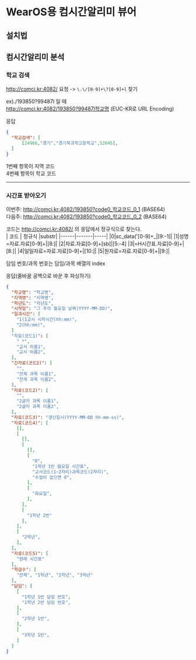 # WearOS용 컴시간알리미 뷰어
## 설치법
## 컴시간알리미 분석
### 학교 검색
http://comci.kr:4082/ 요청 -> ```\.\/[0-9]+\?[0-9]+l``` 찾기

ex)./193850?99487l 일 때   
http://comci.kr:4082/193850?99487l학교명 (EUC-KR로 URL Encoding)

응답   
```JSON
{
  "학교검색": [
      [24966,"경기","경기북과학고등학교",12045],
  ]
}
```   
1번째 항목이 지역 코드   
4번째 항목이 학교 코드


---------
### 시간표 받아오기
이번주: http://comci.kr:4082/193850?code0_학교코드_0_1 (BASE64)   
다음주: http://comci.kr:4082/193850?code0_학교코드_0_2 (BASE64)   

코드는 http://comci.kr:4082/ 의 응답에서 정규식으로 찾는다.   
| 코드 | 정규식 |substr|
|------|-------|-----|
|0|sc_data\(\'[0-9]+_|[9:-1]|
|1|성명=자료\.자료[0-9]+|[8:]|
|2|자료.자료[0-9]+\[sb\]|[5:-4]
|3|=H시간표\.자료[0-9]+|[8:]|
|4|일일자료=자료\.자료[0-9]+|[10:]|
|5|원자료=자료\.자료[0-9]+|[9:]|

담임 번호/과목 번호는 담임/과목 배열의 index

응답(줄바꿈 공백으로 바꾼 후 파싱하기)
```JSON
{
  "학교명": "학교명",
  "지역명": "지역명",
  "학년도": "학년도",
  "시작일": "그 주의 월요일 날짜(YYYY-MM-DD)",
  "일과시간": [
    "1(1교시 시작시간(hh:mm)",
    "2(hh:mm)",
  ]
  "자료(코드1)": [
    " *",
    "교사 이름1",
    "교사 이름2",
  ],
  "긴자료(코드2)": [
    "",
    "전제 과목 이름1",
    "전제 과목 이름2",
  ],
  "자료(코드2)": [
    "",
    "2글자 과목 이름1",
    "2글자 과목 이름2",
  ],
  "자료(코드3)": "갱신일시(YYYY-MM-DD hh-mm-ss)",
  "자료(코드4)": [
    [],
    [
      [],
      [
        [],
        [
          "0",
          "1학년 1반 월요일 시간표",
          "교사코드(1~2자리)과목코드(2자리)",
          "수업이 없으면 0",
        ],
        [
          "화요일",
        ],
      ],
      [
        "1학년 2반"
      ],
    ],
    [
      "2학년",
    ],
  ],
  "자료(코드5)": [
    "원래 시간표"
  ],
  "학급수": [
    "전체", "1학년", "2학년", "3학년"
  ],
  "담임": [
    [
      "1학년 1반 담임 번호",
      "1학년 2반 담임 번호",
    ],
    [
      "2학년 1반",
    ],
    [
      "3학년 1반",
    ]
  ]
}
```
